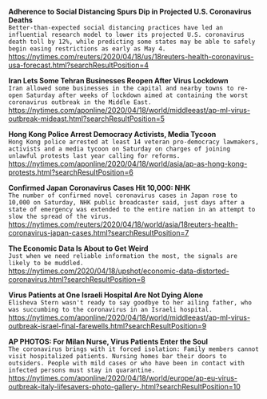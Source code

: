 **Adherence to Social Distancing Spurs Dip in Projected U.S. Coronavirus Deaths**\
`Better-than-expected social distancing practices have led an influential research model to lower its projected U.S. coronavirus death toll by 12%, while predicting some states may be able to safely begin easing restrictions as early as May 4.`\
https://nytimes.com/reuters/2020/04/18/us/18reuters-health-coronavirus-usa-forecast.html?searchResultPosition=4

**Iran Lets Some Tehran Businesses Reopen After Virus Lockdown**\
`Iran allowed some businesses in the capital and nearby towns to re-open Saturday after weeks of lockdown aimed at containing the worst coronavirus outbreak in the Middle East.`\
https://nytimes.com/aponline/2020/04/18/world/middleeast/ap-ml-virus-outbreak-mideast.html?searchResultPosition=5

**Hong Kong Police Arrest Democracy Activists, Media Tycoon**\
`Hong Kong police arrested at least 14 veteran pro-democracy lawmakers, activists and a media tycoon on Saturday on charges of joining unlawful protests last year calling for reforms. `\
https://nytimes.com/aponline/2020/04/18/world/asia/ap-as-hong-kong-protests.html?searchResultPosition=6

**Confirmed Japan Coronavirus Cases Hit 10,000: NHK**\
`The number of confirmed novel coronavirus cases in Japan rose to 10,000 on Saturday, NHK public broadcaster said, just days after a state of emergency was extended to the entire nation in an attempt to slow the spread of the virus.`\
https://nytimes.com/reuters/2020/04/18/world/asia/18reuters-health-coronavirus-japan-cases.html?searchResultPosition=7

**The Economic Data Is About to Get Weird**\
`Just when we need reliable information the most, the signals are likely to be muddled.`\
https://nytimes.com/2020/04/18/upshot/economic-data-distorted-coronavirus.html?searchResultPosition=8

**Virus Patients at One Israeli Hospital Are Not Dying Alone**\
`Elisheva Stern wasn't ready to say goodbye to her ailing father, who was succumbing to the coronavirus in an Israeli hospital.`\
https://nytimes.com/aponline/2020/04/18/world/middleeast/ap-ml-virus-outbreak-israel-final-farewells.html?searchResultPosition=9

**AP PHOTOS: For Milan Nurse, Virus Patients Enter the Soul**\
`The coronavirus brings with it forced isolation: Family members cannot visit hospitalized patients. Nursing homes bar their doors to outsiders. People with mild cases or who have been in contact with infected persons must stay in quarantine.`\
https://nytimes.com/aponline/2020/04/18/world/europe/ap-eu-virus-outbreak-italy-lifesavers-photo-gallery-.html?searchResultPosition=10


